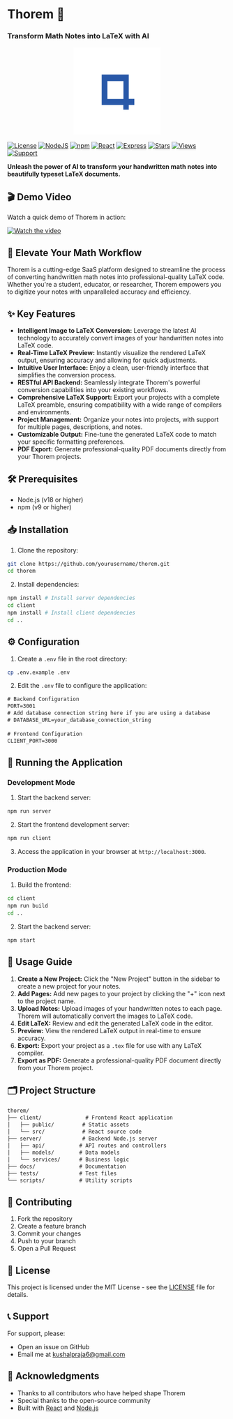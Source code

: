 # Thorem 🚀
### Transform Math Notes into LaTeX with AI

<p align="center">
  <img src="./client/public/graphic.svg" alt="Thorem Logo" width="200" height="200">
</p>

[![License](https://img.shields.io/badge/License-MIT-blue.svg?style=for-the-badge)](https://opensource.org/licenses/MIT)
[![NodeJS](https://img.shields.io/badge/Node.js-18+-339933?style=for-the-badge&logo=node.js&logoColor=white)](https://nodejs.org/)
[![npm](https://img.shields.io/badge/npm-9+-CB3837?style=for-the-badge&logo=npm&logoColor=white)](https://www.npmjs.com/)
[![React](https://img.shields.io/badge/React-18+-61DAFB?style=for-the-badge&logo=react&logoColor=black)](https://reactjs.org/)
[![Express](https://img.shields.io/badge/Express-4+-000000?style=for-the-badge&logo=express&logoColor=white)](https://expressjs.com/)
[![Stars](https://img.shields.io/github/stars/KushalPraja/thorem?style=for-the-badge&logo=github&color=yellow)](https://github.com/KushalPraja/thorem/stargazers)
[![Views](https://img.shields.io/badge/Views-1.2k-4c71f2?style=for-the-badge&logo=github)](https://github.com/KushalPraja/thorem)
[![Support](https://img.shields.io/badge/Buy_Me_A_Coffee-FFDD00?style=for-the-badge&logo=buy-me-a-coffee&logoColor=black)](https://www.buymeacoffee.com/KushalPraja)

**Unleash the power of AI to transform your handwritten math notes into beautifully typeset LaTeX documents.**

## 🎬 Demo Video

Watch a quick demo of Thorem in action:

[![Watch the video](https://raw.githubusercontent.com/kushalpraja/Thorem/main/Screenshot%202025-02-13%20020340.png)](https://raw.githubusercontent.com/kushalpraja/Thorem/main/DEMOVID.mp4)

## 🚀 Elevate Your Math Workflow

Thorem is a cutting-edge SaaS platform designed to streamline the process of converting handwritten math notes into professional-quality LaTeX code. Whether you're a student, educator, or researcher, Thorem empowers you to digitize your notes with unparalleled accuracy and efficiency.

## ✨ Key Features

* **Intelligent Image to LaTeX Conversion:** Leverage the latest AI technology to accurately convert images of your handwritten notes into LaTeX code.
* **Real-Time LaTeX Preview:** Instantly visualize the rendered LaTeX output, ensuring accuracy and allowing for quick adjustments.
* **Intuitive User Interface:** Enjoy a clean, user-friendly interface that simplifies the conversion process.
* **RESTful API Backend:** Seamlessly integrate Thorem's powerful conversion capabilities into your existing workflows.
* **Comprehensive LaTeX Support:** Export your projects with a complete LaTeX preamble, ensuring compatibility with a wide range of compilers and environments.
* **Project Management:** Organize your notes into projects, with support for multiple pages, descriptions, and notes.
* **Customizable Output:** Fine-tune the generated LaTeX code to match your specific formatting preferences.
* **PDF Export:** Generate professional-quality PDF documents directly from your Thorem projects.

## 🛠️ Prerequisites

* Node.js (v18 or higher)
* npm (v9 or higher)

## 📥 Installation

1. Clone the repository:
```bash
git clone https://github.com/yourusername/thorem.git
cd thorem
```

2. Install dependencies:
```bash
npm install # Install server dependencies
cd client
npm install # Install client dependencies
cd ..
```

## ⚙️ Configuration

1. Create a `.env` file in the root directory:
```bash
cp .env.example .env
```

2. Edit the `.env` file to configure the application:
```
# Backend Configuration
PORT=3001
# Add database connection string here if you are using a database
# DATABASE_URL=your_database_connection_string

# Frontend Configuration
CLIENT_PORT=3000
```

## 🚀 Running the Application

### Development Mode

1. Start the backend server:
```bash
npm run server
```

2. Start the frontend development server:
```bash
npm run client
```

3. Access the application in your browser at `http://localhost:3000`.

### Production Mode

1. Build the frontend:
```bash
cd client
npm run build
cd ..
```

2. Start the backend server:
```bash
npm start
```

## 📖 Usage Guide

1. **Create a New Project:** Click the "New Project" button in the sidebar to create a new project for your notes.
2. **Add Pages:** Add new pages to your project by clicking the "+" icon next to the project name.
3. **Upload Notes:** Upload images of your handwritten notes to each page. Thorem will automatically convert the images to LaTeX code.
4. **Edit LaTeX:** Review and edit the generated LaTeX code in the editor.
5. **Preview:** View the rendered LaTeX output in real-time to ensure accuracy.
6. **Export:** Export your project as a `.tex` file for use with any LaTeX compiler.
7. **Export as PDF:** Generate a professional-quality PDF document directly from your Thorem project.

## 🗂️ Project Structure
```
thorem/
├── client/              # Frontend React application
│   ├── public/         # Static assets
│   └── src/            # React source code
├── server/             # Backend Node.js server
│   ├── api/           # API routes and controllers
│   ├── models/        # Data models
│   └── services/      # Business logic
├── docs/              # Documentation
├── tests/             # Test files
└── scripts/           # Utility scripts
```

## 🤝 Contributing

1. Fork the repository
2. Create a feature branch
3. Commit your changes
4. Push to your branch
5. Open a Pull Request

## 📝 License

This project is licensed under the MIT License - see the [LICENSE](LICENSE) file for details.

## 📞 Support

For support, please:
- Open an issue on GitHub
- Email me at kushalpraja6@gmail.com

## 🙏 Acknowledgments

- Thanks to all contributors who have helped shape Thorem
- Special thanks to the open-source community
- Built with [React](https://reactjs.org/) and [Node.js](https://nodejs.org/)
